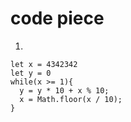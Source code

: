 # code piece
1. 
```
let x = 4342342
let y = 0
while(x >= 1){
  y = y * 10 + x % 10;
  x = Math.floor(x / 10);
}
```
